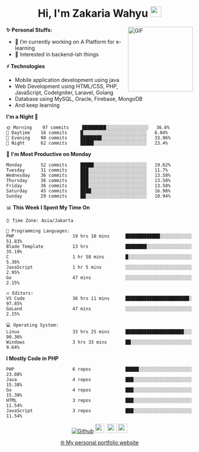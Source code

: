 <h1 align="center">Hi, I'm Zakaria Wahyu <img src="https://github.com/TheDudeThatCode/TheDudeThatCode/blob/master/Assets/Hi.gif" width="29px"></h1>

<img align="right" alt="GIF" height="175px" src="https://www.nayakapratama.co.id/wp-content/uploads/2019/07/Website-Maintenance.gif" />

**✨ Personal Stuffs:**
- 🔭 I’m currently working on A Platform for e-learning 
- 🌱 Interested in backend-ish things

**⚡ Technologies**
- Mobile application development using java
- Web Development using HTML/CSS, PHP, JavaScript, CodeIgniter, Laravel, Golang
- Database using MySQL, Oracle, Firebase, MongoDB
- And keep learning

<!--START_SECTION:waka-->
**I'm a Night 🦉** 

```text
🌞 Morning    97 commits     █████████░░░░░░░░░░░░░░░░   36.6% 
🌆 Daytime    16 commits     █░░░░░░░░░░░░░░░░░░░░░░░░   6.04% 
🌃 Evening    90 commits     ████████░░░░░░░░░░░░░░░░░   33.96% 
🌙 Night      62 commits     █████░░░░░░░░░░░░░░░░░░░░   23.4%

```
📅 **I'm Most Productive on Monday** 

```text
Monday       52 commits     █████░░░░░░░░░░░░░░░░░░░░   19.62% 
Tuesday      31 commits     ███░░░░░░░░░░░░░░░░░░░░░░   11.7% 
Wednesday    36 commits     ███░░░░░░░░░░░░░░░░░░░░░░   13.58% 
Thursday     36 commits     ███░░░░░░░░░░░░░░░░░░░░░░   13.58% 
Friday       36 commits     ███░░░░░░░░░░░░░░░░░░░░░░   13.58% 
Saturday     45 commits     ████░░░░░░░░░░░░░░░░░░░░░   16.98% 
Sunday       29 commits     ██░░░░░░░░░░░░░░░░░░░░░░░   10.94%

```


📊 **This Week I Spent My Time On** 

```text
⌚︎ Time Zone: Asia/Jakarta

💬 Programming Languages: 
PHP                      19 hrs 10 mins      █████████████░░░░░░░░░░░░   51.83% 
Blade Template           13 hrs              ████████░░░░░░░░░░░░░░░░░   35.19% 
C                        1 hr 58 mins        █░░░░░░░░░░░░░░░░░░░░░░░░   5.36% 
JavaScript               1 hr 5 mins         ░░░░░░░░░░░░░░░░░░░░░░░░░   2.95% 
Go                       47 mins             ░░░░░░░░░░░░░░░░░░░░░░░░░   2.15%

🔥 Editors: 
VS Code                  36 hrs 11 mins      ████████████████████████░   97.85% 
GoLand                   47 mins             ░░░░░░░░░░░░░░░░░░░░░░░░░   2.15%

💻 Operating System: 
Linux                    33 hrs 25 mins      ██████████████████████░░░   90.36% 
Windows                  3 hrs 33 mins       ██░░░░░░░░░░░░░░░░░░░░░░░   9.64%

```

**I Mostly Code in PHP** 

```text
PHP                      6 repos             █████░░░░░░░░░░░░░░░░░░░░   23.08% 
Java                     4 repos             ███░░░░░░░░░░░░░░░░░░░░░░   15.38% 
Go                       4 repos             ███░░░░░░░░░░░░░░░░░░░░░░   15.38% 
HTML                     3 repos             ███░░░░░░░░░░░░░░░░░░░░░░   11.54% 
JavaScript               3 repos             ███░░░░░░░░░░░░░░░░░░░░░░   11.54%

```



<!--END_SECTION:waka-->

<p align="center">
<a href="https://github.com/zakariawahyu" target="_blank"><img alt="Github" src="https://img.shields.io/badge/GitHub-%2312100E.svg?&style=for-the-badge&logo=Github&logoColor=white" /></a>
<a href="https://www.twitter.com/_zakariawahyu"><img src="https://img.shields.io/badge/twitter-%231DA1F2.svg?&style=for-the-badge&logo=twitter&logoColor=white" height=25></a> 
<a href="https://www.linkedin.com/in/zakariawahyu"><img src="https://img.shields.io/badge/linkedin-%230077B5.svg?&style=for-the-badge&logo=linkedin&logoColor=white" height=25></a> 
<a href="https://www.instagram.com/_zakariawahyu"><img src="https://img.shields.io/badge/instagram-%23E4405F.svg?&style=for-the-badge&logo=instagram&logoColor=white" height=25></a></p>
<p align="center"><a href="https://www.zakariawahyu.site">🌐 My personal portfolio website</a></p>
